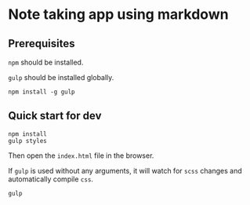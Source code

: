 # Note taking app using markdown

## Prerequisites

`npm` should be installed.

`gulp` should be installed globally.

    npm install -g gulp

## Quick start for dev

    npm install
    gulp styles

Then open the `index.html` file in the browser.

If `gulp` is used without any arguments, it will watch for `scss` changes and automatically compile `css`.

    gulp
